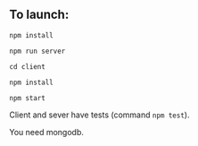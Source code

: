 ## To launch:

`npm install`

`npm run server`

`cd client`

`npm install`

`npm start`

Client and sever have tests (command `npm test`).

You need mongodb.


